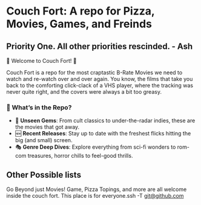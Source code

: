 # Couch Fort: A repo for Pizza, Movies, Games, and Freinds

## Priority One. All other priorities rescinded. - Ash

🍿 Welcome to Couch Fort! 🍿

Couch Fort is a repo for the most craptastic B-Rate Movies we need to watch and re-watch over and over again. You know, the films that take you back to the comforting click-clack of a VHS player, where the tracking was never quite right, and the covers were always a bit too greasy.

### 📜 What’s in the Repo?

- 🎥 **Unseen Gems**: From cult classics to under-the-radar indies, these are the movies that got away.
- 🆕 **Recent Releases**: Stay up to date with the freshest flicks hitting the big (and small) screen.
- 🎭 **Genre Deep Dives**: Explore everything from sci-fi wonders to rom-com treasures, horror chills to feel-good thrills.

## Other Possible lists

Go Beyond just Movies! Game, Pizza Topings, and more are all welcome inside the couch fort. This place is for everyone.ssh -T git@github.com